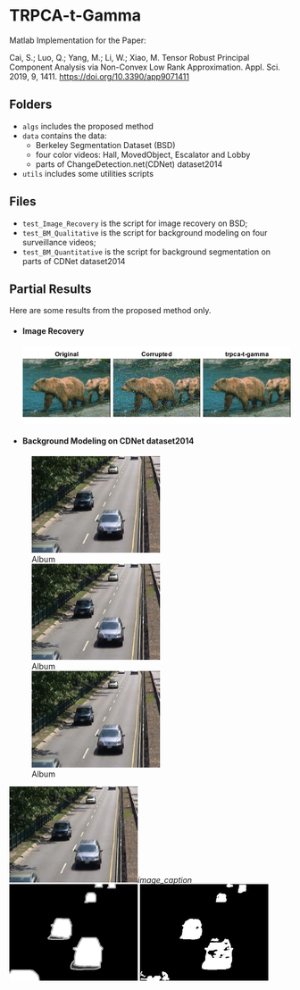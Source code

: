 # TRPCA-t-Gamma

Matlab Implementation for the Paper:

Cai, S.; Luo, Q.; Yang, M.; Li, W.; Xiao, M. Tensor Robust Principal Component Analysis via Non-Convex Low Rank Approximation. Appl. Sci. 2019, 9, 1411. https://doi.org/10.3390/app9071411

## Folders
- `algs` includes the proposed method
- `data` contains the data:
  - Berkeley Segmentation Dataset (BSD)
  - four color videos: Hall, MovedObject, Escalator and Lobby
  - parts of ChangeDetection.net(CDNet) dataset2014
- `utils` includes some utilities scripts

## Files
- `test_Image_Recovery` is the script for image recovery on BSD;
- `test_BM_Qualitative` is the script for background modeling on four surveillance videos;
- `test_BM_Quantitative` is the script for background segmentation on parts of CDNet dataset2014

## Partial Results 
Here are some results from the proposed method only. 
- #### Image Recovery
  ![Image recovery result](https://github.com/Qilun-Luo/TRPCA-t-Gamma/blob/main/results/result_sample_img_recovery.png)
- #### Background Modeling on CDNet dataset2014
 <figure class="image">
    <img src="results/in000900.jpg" width="230" /><figcaption>Album</figcaption>
  <img src="results/in000900.jpg" width="230" /><figcaption>Album</figcaption>
  <img src="results/in000900.jpg" width="230" /><figcaption>Album</figcaption>
 </figure>
  <p float="left">
    <img src="results/in000900.jpg" width="230" /><em>image_caption</em>
    <img src="results/gt000900.png" width="230" /> 
    <img src="results/bin000900.jpg" width="230" />
  </p>

